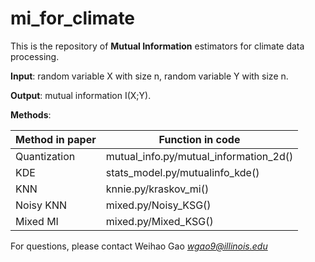 # mi_for_climate
This is the repository of **Mutual Information** estimators for climate data processing. 

**Input**: random variable X with size n, random variable Y with size n.

**Output**: mutual information I(X;Y).

**Methods**:

| Method in paper  | Function in code |
| ------------- | ------------- |
| Quantization  | mutual_info.py/mutual_information_2d()  |
| KDE  | stats_model.py/mutualinfo_kde()  |
| KNN | knnie.py/kraskov_mi() |
| Noisy KNN | mixed.py/Noisy_KSG() |
| Mixed MI | mixed.py/Mixed_KSG() |

For questions, please contact Weihao Gao *wgao9@illinois.edu*
